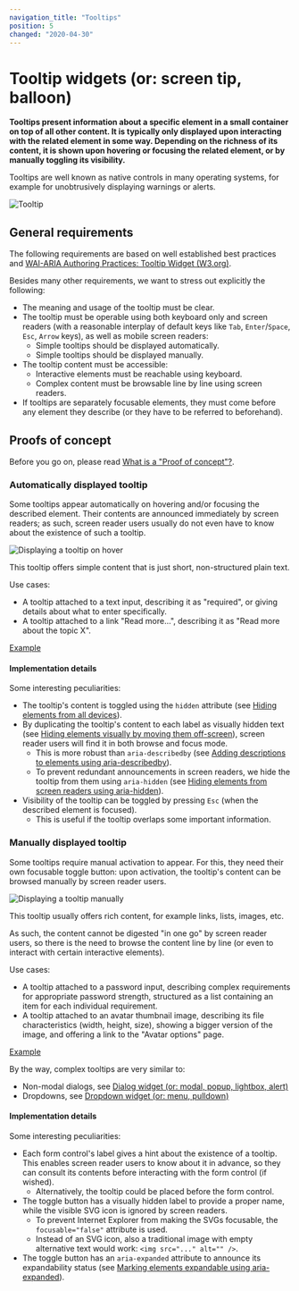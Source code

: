 ```yaml
---
navigation_title: "Tooltips"
position: 5
changed: "2020-04-30"
---
```


# Tooltip widgets (or: screen tip, balloon)

**Tooltips present information about a specific element in a small container on top of all other content. It is typically only displayed upon interacting with the related element in some way. Depending on the richness of its content, it is shown upon hovering or focusing the related element, or by manually toggling its visibility.**

Tooltips are well known as native controls in many operating systems, for example for unobtrusively displaying warnings or alerts.

![Tooltip](_media/tooltip.png)

## General requirements

The following requirements are based on well established best practices and [WAI-ARIA Authoring Practices: Tooltip Widget (W3.org)](https://www.w3.org/TR/wai-aria-practices/#tooltip).

Besides many other requirements, we want to stress out explicitly the following:

- The meaning and usage of the tooltip must be clear.
- The tooltip must be operable using both keyboard only and screen readers (with a reasonable interplay of default keys like `Tab`, `Enter`/`Space`, `Esc`, `Arrow` keys), as well as mobile screen readers:
    - Simple tooltips should be displayed automatically.
    - Simple tooltips should be displayed manually.
- The tooltip content must be accessible:
    - Interactive elements must be reachable using keyboard.
    - Complex content must be browsable line by line using screen readers.
- If tooltips are separately focusable elements, they must come before any element they describe (or they have to be referred to beforehand).

## Proofs of concept

Before you go on, please read [What is a "Proof of concept"?](/examples/widgets/proof-of-concept).

### Automatically displayed tooltip

Some tooltips appear automatically on hovering and/or focusing the described element. Their contents are announced immediately by screen readers; as such, screen reader users usually do not even have to know about the existence of such a tooltip.

![Displaying a tooltip on hover](_media/displaying-a-tooltip-on-hover.png)

This tooltip offers simple content that is just short, non-structured plain text.

Use cases:

- A tooltip attached to a text input, describing it as "required", or giving details about what to enter specifically.
- A tooltip attached to a link "Read more...", describing it as "Read more about the topic X".

[Example](_examples/automatically-displayed-tooltip)

#### Implementation details

Some interesting peculiarities:

- The tooltip's content is toggled using the `hidden` attribute (see [Hiding elements from all devices](/examples/hiding-elements/from-all-devices)).
- By duplicating the tooltip's content to each label as visually hidden text (see [Hiding elements visually by moving them off-screen](/examples/hiding-elements/visually)), screen reader users will find it in both browse and focus mode.
    - This is more robust than `aria-describedby` (see [Adding descriptions to elements using aria-describedby](/examples/sensible-aria-usage/describedby)).
    - To prevent redundant announcements in screen readers, we hide the tooltip from them using `aria-hidden` (see [Hiding elements from screen readers using aria-hidden](/examples/hiding-elements/from-screen-readers)).
- Visibility of the tooltip can be toggled by pressing `Esc` (when the described element is focused).
    - This is useful if the tooltip overlaps some important information.

### Manually displayed tooltip

Some tooltips require manual activation to appear. For this, they need their own focusable toggle button: upon activation, the tooltip's content can be browsed manually by screen reader users.

![Displaying a tooltip manually](_media/displaying-a-tooltip-manually.png)

This tooltip usually offers rich content, for example links, lists, images, etc.

As such, the content cannot be digested "in one go" by screen reader users, so there is the need to browse the content line by line (or even to interact with certain interactive elements).

Use cases:

- A tooltip attached to a password input, describing complex requirements for appropriate password strength, structured as a list containing an item for each individual requirement.
- A tooltip attached to an avatar thumbnail image, describing its file characteristics (width, height, size), showing a bigger version of the image, and offering a link to the "Avatar options" page.

[Example](_examples/manually-displayed-tooltip)

By the way, complex tooltips are very similar to:

- Non-modal dialogs, see [Dialog widget (or: modal, popup, lightbox, alert)](/examples/widgets/dialog)
- Dropdowns, see [Dropdown widget (or: menu, pulldown)](/examples/widgets/dropdown)

#### Implementation details

Some interesting peculiarities:

- Each form control's label gives a hint about the existence of a tooltip. This enables screen reader users to know about it in advance, so they can consult its contents before interacting with the form control (if wished).
    - Alternatively, the tooltip could be placed before the form control.
- The toggle button has a visually hidden label to provide a proper name, while the visible SVG icon is ignored by screen readers.
    - To prevent Internet Explorer from making the SVGs focusable, the `focusable="false"` attribute is used.
    - Instead of an SVG icon, also a traditional image with empty alternative text would work: `<img src="..." alt="" />`.
- The toggle button has an `aria-expanded` attribute to announce its expandability status (see [Marking elements expandable using aria-expanded](/examples/sensible-aria-usage/expanded)).
